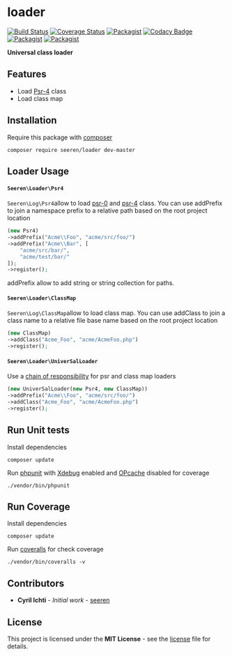 # loader

[![Build Status](https://travis-ci.org/seeren/loader.svg?branch=master)](https://travis-ci.org/seeren/loader) [![Coverage Status](https://coveralls.io/repos/github/seeren/loader/badge.svg?branch=master)](https://coveralls.io/github/seeren/loader?branch=master) [![Packagist](https://img.shields.io/packagist/dt/seeren/loader.svg)](https://packagist.org/packages/seeren/loader/stats) [![Codacy Badge](https://api.codacy.com/project/badge/Grade/79594fda319241f787ac5342cb0a1836)](https://www.codacy.com/app/seeren/loader?utm_source=github.com&amp;utm_medium=referral&amp;utm_content=seeren/loader&amp;utm_campaign=Badge_Grade) [![Packagist](https://img.shields.io/packagist/v/seeren/loader.svg)](https://packagist.org/packages/seeren/loader) [![Packagist](https://img.shields.io/packagist/l/seeren/loader.svg)](LICENSE)

**Universal class loader**

## Features
* Load [Psr-4](http://www.php-fig.org/psr/psr-4/) class
* Load class map

## Installation
Require this package with [composer](https://getcomposer.org/)
```
composer require seeren/loader dev-master
```

## Loader Usage

#### `Seeren\Loader\Psr4`
`Seeren\Log\Psr4`allow to load [psr-0](http://www.php-fig.org/psr/psr-0/) and [psr-4](http://www.php-fig.org/psr/psr-4/) class. You can use addPrefix to join a namespace prefix to a relative path based on the root project location
```php
(new Psr4)
->addPrefix("Acme\\Foo", "acme/src/foo/")
->addPrefix("Acme\\Bar", [
    "acme/src/bar/",
    "acme/test/bar/"
]);
->register();
```
addPrefix allow to add string or string collection for paths.

#### `Seeren\Loader\ClassMap`
`Seeren\Log\ClassMap`allow to load class map. You can use addClass to join a class name to a relative file base name based on the root project location
```php
(new ClassMap)
->addClass("Acme_Foo", "acme/AcmeFoo.php")
->register();
```

#### `Seeren\Loader\UniverSalLoader`
Use a [chain of responsibility](https://en.wikipedia.org/wiki/Chain-of-responsibility_pattern) for psr and class map loaders
```php
(new UniverSalLoader(new Psr4, new ClassMap))
->addPrefix("Acme\\Foo", "acme/src/foo/")
->addClass("Acme_Foo", "acme/AcmeFoo.php")
->register();
```
## Run Unit tests
Install dependencies
```
composer update
```
Run [phpunit](https://phpunit.de/) with [Xdebug](https://xdebug.org/) enabled and [OPcache](http://php.net/manual/fr/book.opcache.php) disabled for coverage
```
./vendor/bin/phpunit
```
## Run Coverage
Install dependencies
```
composer update
```
Run [coveralls](https://coveralls.io/) for check coverage
```
./vendor/bin/coveralls -v
```

##  Contributors
* **Cyril Ichti** - *Initial work* - [seeren](https://github.com/seeren)

## License
This project is licensed under the **MIT License** - see the [license](LICENSE) file for details.
